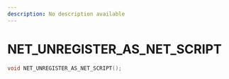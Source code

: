 ```yaml
---
description: No description available 
---
```


# NET_UNREGISTER_AS_NET_SCRIPT

```cpp
void NET_UNREGISTER_AS_NET_SCRIPT();
```